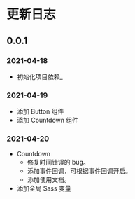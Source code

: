 # 更新日志

## 0.0.1

### 2021-04-18

- 初始化项目依赖_

### 2021-04-19

- 添加 Button 组件
- 添加 Countdown 组件

### 2021-04-20

- Countdown
  - 修复时间错误的 bug。
  - 添加事件回调，可根据事件回调开启。
  - 添加使用文档。
- 添加全局 Sass 变量
